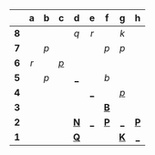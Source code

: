 |     |  a  |  b  |  c  |  d  |  e  |  f  |  g  |  h  |
|:---:|:---:|:---:|:---:|:---:|:---:|:---:|:---:|:---:|
|  **8**  |     |     |     |  _q_  |  _r_  |     |  _k_  |     |
|  **7**  |     |  _p_  |     |     |     |  _p_  |  _p_  |     |
|  **6**  |  _r_  |     |  [_p_](http://localhost:8080/api/chess/play?move=f3c6)  |     |     |     |     |     |
|  **5**  |     |  _p_  |     |  [_](http://localhost:8080/api/chess/play?move=f3d5)  |     |  _b_  |     |     |
|  **4**  |     |     |     |     |  [_](http://localhost:8080/api/chess/play?move=f3e4)  |     |  [_p_](http://localhost:8080/api/chess/play?move=f3g4)  |     |
|  **3**  |     |     |     |     |     |  [**B**](http://localhost:8080/api/chess/select?square=f3)  |     |     |
|  **2**  |     |     |     |  [**N**](http://localhost:8080/api/chess/select?square=d2)  |  [_](http://localhost:8080/api/chess/play?move=f3e2)  |  [**P**](https://github.com/grim-kalman)  |  [_](http://localhost:8080/api/chess/play?move=f3g2)  |  [**P**](http://localhost:8080/api/chess/select?square=h2)  |
|  **1**  |     |     |     |  [**Q**](http://localhost:8080/api/chess/select?square=d1)  |     |     |  [**K**](http://localhost:8080/api/chess/select?square=g1)  |  [_](http://localhost:8080/api/chess/play?move=f3h1)  |
